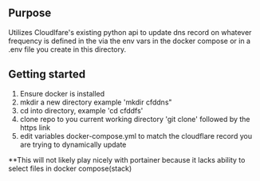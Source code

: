 
## Purpose

Utilizes Cloudlfare's existing python api to update dns record on whatever frequency is defined in the via the env vars in the docker compose or in a .env file you create in this directory.


## Getting started

1. Ensure docker is installed<br>
2. mkdir a new directory example 'mkdir cfddns"<br>
3. cd into directory, example 'cd cfddfs'
4. clone repo to you current working directory 'git clone' followed by the https link<br>
5. edit variables docker-compose.yml to match the cloudflare record you are trying to dynamically update<br>

**This will not likely play nicely with portainer because it lacks ability to select files in docker compose(stack)<br>
